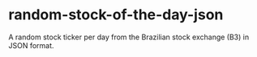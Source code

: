 # random-stock-of-the-day-json
A random stock ticker per day from the Brazilian stock exchange (B3) in JSON format.
